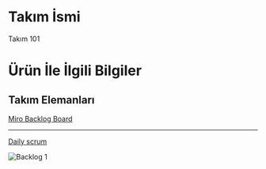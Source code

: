 # **Takım İsmi**

Takım 101

# Ürün İle İlgili Bilgiler

## Takım Elemanları

[Miro Backlog Board](https://miro.com/app/board/uXjVOSSCpsI=/)

---
[Daily scrum ](https://yalova-my.sharepoint.com/:w:/g/personal/200101044_ogrenci_yalova_edu_tr/EUqK7X29N4pGg4uWdaMPg7MBFTWh7kq5eoZeY7IVIaYvhQ?e=kCsvjw)

![Backlog 1](![about-us-img3](https://user-images.githubusercontent.com/104465906/167199050-884b7a06-56d0-4f4c-b497-a6e3b6046c5e.png)
)
